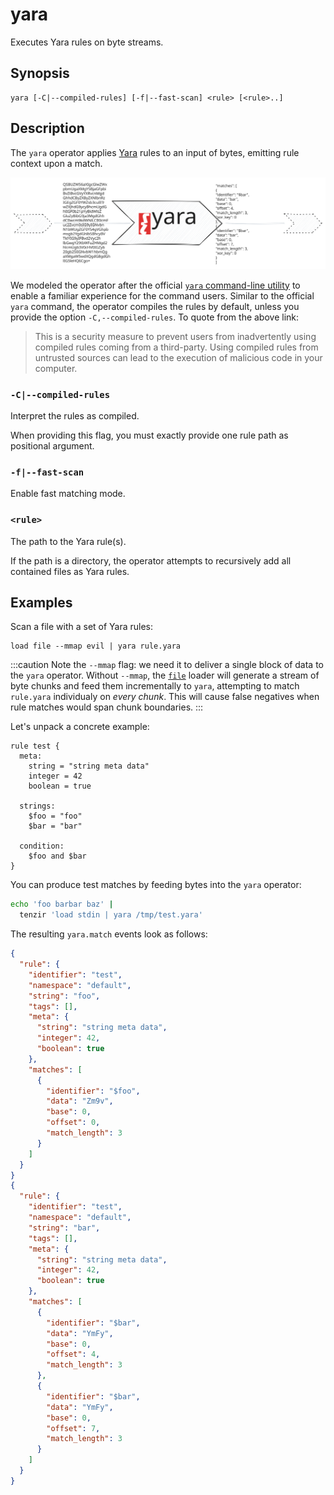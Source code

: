 # yara

Executes Yara rules on byte streams.

## Synopsis

```
yara [-C|--compiled-rules] [-f|--fast-scan] <rule> [<rule>..]
```

## Description

The `yara` operator applies [Yara](https://virustotal.github.io/yara/) rules to
an input of bytes, emitting rule context upon a match.

![Yara Operator](yara-operator.excalidraw.svg)

We modeled the operator after the official [`yara` command-line
utility](https://yara.readthedocs.io/en/stable/commandline.html) to enable a
familiar experience for the command users. Similar to the official `yara`
command, the operator compiles the rules by default, unless you provide the
option `-C,--compiled-rules`. To quote from the above link:

> This is a security measure to prevent users from inadvertently using compiled
> rules coming from a third-party. Using compiled rules from untrusted sources
> can lead to the execution of malicious code in your computer.

### `-C|--compiled-rules`

Interpret the rules as compiled.

When providing this flag, you must exactly provide one rule path as positional
argument.

### `-f|--fast-scan`

Enable fast matching mode.

### `<rule>`

The path to the Yara rule(s).

If the path is a directory, the operator attempts to recursively add all
contained files as Yara rules.

## Examples

Scan a file with a set of Yara rules:

```
load file --mmap evil | yara rule.yara
```

:::caution
Note the `--mmap` flag: we need it to deliver a single block of data to the
`yara` operator. Without `--mmap`, the [`file`](../../connectors/file.md) loader
will generate a stream of byte chunks and feed them incrementally to `yara`,
attempting to match `rule.yara` individualy on *every chunk*. This will cause
false negatives when rule matches would span chunk boundaries.
:::

Let's unpack a concrete example:

```yara
rule test {
  meta:
    string = "string meta data"
    integer = 42
    boolean = true

  strings:
    $foo = "foo"
    $bar = "bar"

  condition:
    $foo and $bar
}
```

You can produce test matches by feeding bytes into the `yara` operator:

```bash
echo 'foo barbar baz' |
  tenzir 'load stdin | yara /tmp/test.yara'
```

The resulting `yara.match` events look as follows:

```json
{
  "rule": {
    "identifier": "test",
    "namespace": "default",
    "string": "foo",
    "tags": [],
    "meta": {
      "string": "string meta data",
      "integer": 42,
      "boolean": true
    },
    "matches": [
      {
        "identifier": "$foo",
        "data": "Zm9v",
        "base": 0,
        "offset": 0,
        "match_length": 3
      }
    ]
  }
}
{
  "rule": {
    "identifier": "test",
    "namespace": "default",
    "string": "bar",
    "tags": [],
    "meta": {
      "string": "string meta data",
      "integer": 42,
      "boolean": true
    },
    "matches": [
      {
        "identifier": "$bar",
        "data": "YmFy",
        "base": 0,
        "offset": 4,
        "match_length": 3
      },
      {
        "identifier": "$bar",
        "data": "YmFy",
        "base": 0,
        "offset": 7,
        "match_length": 3
      }
    ]
  }
}
```
